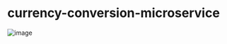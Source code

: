 # currency-conversion-microservice
![image](https://user-images.githubusercontent.com/24925361/224116855-f34dcbbb-37f9-4349-b11c-aef46f12bffd.png)
